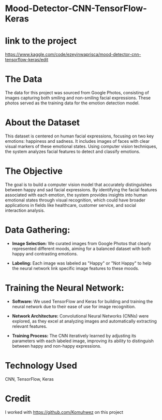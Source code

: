 # Mood-Detector-CNN-TensorFlow-Keras

# link to the project 
https://www.kaggle.com/code/ezeyinwaprisca/mood-detector-cnn-tensorflow-keras/edit

# The Data
The data for this project was sourced from Google Photos, consisting of images capturing both smiling and non-smiling facial expressions. These photos served as the training data for the emotion detection model.

# About the Dataset
This dataset is centered on human facial expressions, focusing on two key emotions: happiness and sadness. It includes images of faces with clear visual markers of these emotional states. Using computer vision techniques, the system analyzes facial features to detect and classify emotions.

# The Objective
The goal is to build a computer vision model that accurately distinguishes between happy and sad facial expressions. By identifying the facial features associated with each emotion, the system provides insights into human emotional states through visual recognition, which could have broader applications in fields like healthcare, customer service, and social interaction analysis.

# **Data Gathering:**

- **Image Selection:** We curated images from Google Photos that clearly represented different moods, aiming for a balanced dataset with both happy and contrasting emotions. 

- **Labeling:** Each image was labeled as "Happy" or "Not Happy" to help the neural network link specific image features to these moods.

# **Training the Neural Network:**

- **Software:** We used TensorFlow and Keras for building and training the neural network due to their ease of use for image recognition.

- **Network Architecture:** Convolutional Neural Networks (CNNs) were explored, as they excel at analyzing images and automatically extracting relevant features.

- **Training Process:** The CNN iteratively learned by adjusting its parameters with each labeled image, improving its ability to distinguish between happy and non-happy expressions.

# **Technology Used** 

CNN, TensorFlow, Keras

# **Credit**

I worked with https://github.com/Komuhwez on this project
